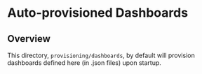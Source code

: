 # Auto-provisioned Dashboards
## Overview
This directory, `provisioning/dashboards`, by default will provision dashboards defined here (in .json files) upon startup.
